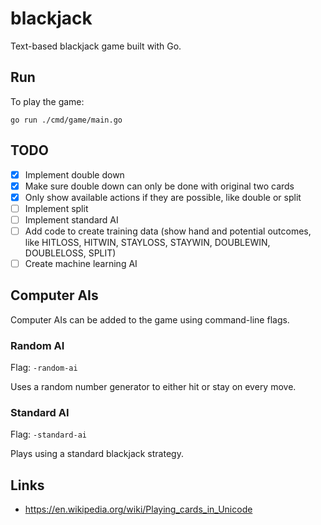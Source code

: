 # blackjack
Text-based blackjack game built with Go.

## Run
To play the game:
```
go run ./cmd/game/main.go
```

## TODO
- [x] Implement double down
- [x] Make sure double down can only be done with original two cards
- [x] Only show available actions if they are possible, like double or split
- [ ] Implement split
- [ ] Implement standard AI
- [ ] Add code to create training data (show hand and potential outcomes, like HITLOSS, HITWIN, STAYLOSS, STAYWIN, DOUBLEWIN, DOUBLELOSS, SPLIT)
- [ ] Create machine learning AI

## Computer AIs
Computer AIs can be added to the game using command-line flags.

### Random AI
Flag: `-random-ai`

Uses a random number generator to either hit or stay on every move.

### Standard AI
Flag: `-standard-ai`

Plays using a standard blackjack strategy.

## Links
- https://en.wikipedia.org/wiki/Playing_cards_in_Unicode